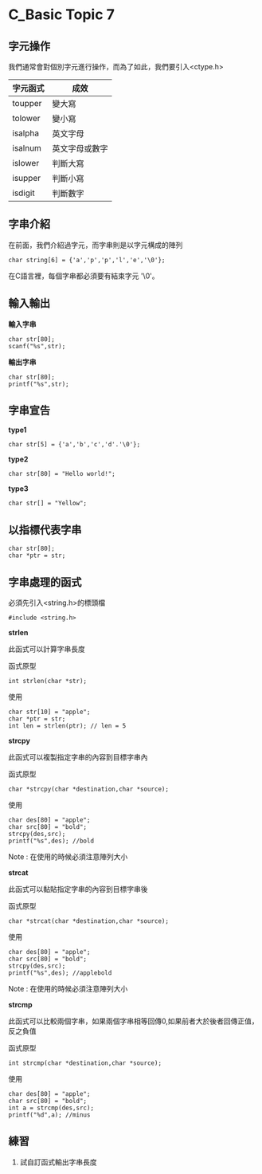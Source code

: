 # C_Basic Topic 7
## 字元操作

我們通常會對個別字元進行操作，而為了如此，我們要引入<ctype.h>

|字元函式|成效|
|-------|----|
|toupper|變大寫|
|tolower|變小寫|
|isalpha|英文字母|
|isalnum|英文字母或數字|
|islower|判斷大寫|
|isupper|判斷小寫|
|isdigit|判斷數字|

## 字串介紹

在前面，我們介紹過字元，而字串則是以字元構成的陣列

```
char string[6] = {'a','p','p','l','e','\0'};
```

在C語言裡，每個字串都必須要有結束字元 '\0'。

## 輸入輸出

**輸入字串**

```
char str[80];
scanf("%s",str);
```

**輸出字串**

```
char str[80];
printf("%s",str);
```

## 字串宣告

**type1**

```
char str[5] = {'a','b','c','d'.'\0'};
```

**type2**

```
char str[80] = "Hello world!";
```

**type3**

```
char str[] = "Yellow";
```

## 以指標代表字串

```
char str[80];
char *ptr = str;
```

## 字串處理的函式

必須先引入<string.h>的標頭檔

```
#include <string.h>
```

**strlen**

此函式可以計算字串長度

函式原型

```
int strlen(char *str);
```

使用

```
char str[10] = "apple";
char *ptr = str;
int len = strlen(ptr); // len = 5
```

**strcpy**

此函式可以複製指定字串的內容到目標字串內

函式原型

```
char *strcpy(char *destination,char *source);
```

使用

```
char des[80] = "apple";
char src[80] = "bold";
strcpy(des,src);
printf("%s",des); //bold
```

Note : 在使用的時候必須注意陣列大小

**strcat**

此函式可以黏貼指定字串的內容到目標字串後

函式原型

```
char *strcat(char *destination,char *source);
```

使用

```
char des[80] = "apple";
char src[80] = "bold";
strcpy(des,src);
printf("%s",des); //applebold
```

Note : 在使用的時候必須注意陣列大小

**strcmp**

此函式可以比較兩個字串，如果兩個字串相等回傳0,如果前者大於後者回傳正值，反之負值

函式原型

```
int strcmp(char *destination,char *source);
```

使用

```
char des[80] = "apple";
char src[80] = "bold";
int a = strcmp(des,src);
printf("%d",a); //minus
```

## 練習

1. 試自訂函式輸出字串長度
